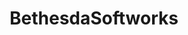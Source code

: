 ---
title: BethesdaSoftworks
crosslinks:
- Gamingcirclejerk
- gaming
- skyrimmods
- Games
- livven
- QuakeChampions
- elderscrollsonline
- Drama
- ElderScrolls
- AskThe_Donald
- gayfortodd
- gatekeeping
- Fallout
---